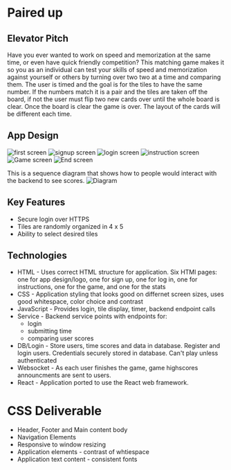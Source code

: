# Paired up
## Elevator Pitch
Have you ever wanted to work on speed and memorization at the same time, or even have quick friendly competition? This matching game makes it so you as an individual can test your skills of speed and memorization against yourself or others by turning over two two at a time and comparing them. The user is timed and the goal is for the tiles to have the same number. If the numbers match it is a pair and the tiles are taken off the board, if not the user must flip two new cards over until the whole board is clear. Once the board is clear the game is over. The layout of the cards will be different each time.
## App Design
![first screen](https://github.com/chasetheterrible/CS260-startup/blob/main/Screen%20Shot%202024-01-15%20at%209.59.49%20PM.png)
![signup screen](https://github.com/chasetheterrible/CS260-startup/blob/main/Screen%20Shot%202024-01-15%20at%209.59.58%20PM.png)
![login screen](https://github.com/chasetheterrible/CS260-startup/blob/main/Screen%20Shot%202024-01-15%20at%2010.00.12%20PM.png)
![instruction screen](https://github.com/chasetheterrible/CS260-startup/blob/main/Screen%20Shot%202024-01-15%20at%2010.00.24%20PM.png)
![Game screen](https://github.com/chasetheterrible/CS260-startup/blob/main/Screen%20Shot%202024-01-15%20at%2010.00.32%20PM.png)
![End screen](https://github.com/chasetheterrible/CS260-startup/blob/main/Screen%20Shot%202024-01-15%20at%2010.00.48%20PM.png)

This is a sequence diagram that shows how to people would interact with the backend to see scores.
![Diagram](https://github.com/chasetheterrible/CS260-startup/blob/main/Sequence%20diagram.png)

## Key Features
* Secure login over HTTPS
* Tiles are randomly organized in 4 x 5
* Ability to select desired tiles

## Technologies
* HTML - Uses correct HTML structure for application. Six HTMl pages: one for app design/logo, one for sign up, one for log in, one for instructions, one for the game, and one for the stats
* CSS - Application styling that looks good on differnet screen sizes, uses good whitespace, color choice and contrast
* JavaScript - Provides login, tile display, timer, backend endpoint calls
* Service - Backend service points with endpoints for:
  * login
  * submitting time
  * comparing user scores
* DB/Login - Store users, time scores and data in database. Register and login users. Credentials securely stored in database. Can't play unless authenticated
* Websocket - As each user finishes the game, game highscores announcments are sent to users.
* React - Application ported to use the React web framework.


# CSS Deliverable
* Header, Footer and Main content body
* Navigation Elements
* Responsive to window resizing
* Application elements - contrast of whtiespace
* Application text content - consistent fonts
